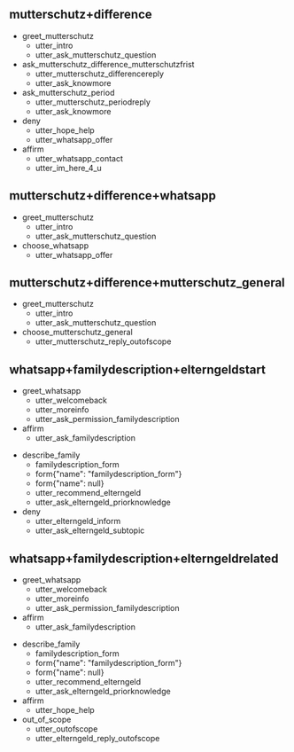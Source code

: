 ## mutterschutz+difference
<!-- TODO: greet mutterschutz as Platzhalter until get started custom action implemented -->
* greet_mutterschutz   
  - utter_intro
  - utter_ask_mutterschutz_question
* ask_mutterschutz_difference_mutterschutzfrist
  - utter_mutterschutz_differencereply
  - utter_ask_knowmore
* ask_mutterschutz_period
  - utter_mutterschutz_periodreply
  - utter_ask_knowmore
* deny
  - utter_hope_help
  - utter_whatsapp_offer
* affirm
  - utter_whatsapp_contact
  - utter_im_here_4_u

<!-- TODO: what if user wants to stay in FPO and not switch to WA -->

## mutterschutz+difference+whatsapp
* greet_mutterschutz   
  - utter_intro
  - utter_ask_mutterschutz_question
* choose_whatsapp
  - utter_whatsapp_offer

## mutterschutz+difference+mutterschutz_general
* greet_mutterschutz   
  - utter_intro
  - utter_ask_mutterschutz_question
* choose_mutterschutz_general
  - utter_mutterschutz_reply_outofscope

## whatsapp+familydescription+elterngeldstart
* greet_whatsapp
  - utter_welcomeback
  - utter_moreinfo
  - utter_ask_permission_familydescription
* affirm
  - utter_ask_familydescription
<!-- fill family form -->
* describe_family
  - familydescription_form
  - form{"name": "familydescription_form"}
  - form{"name": null}
  - utter_recommend_elterngeld
  - utter_ask_elterngeld_priorknowledge
* deny
  - utter_elterngeld_inform
  - utter_ask_elterngeld_subtopic

## whatsapp+familydescription+elterngeldrelated
* greet_whatsapp
  - utter_welcomeback
  - utter_moreinfo
  - utter_ask_permission_familydescription
* affirm
  - utter_ask_familydescription
<!-- fill family form -->
* describe_family
  - familydescription_form
  - form{"name": "familydescription_form"}
  - form{"name": null}
  - utter_recommend_elterngeld
  - utter_ask_elterngeld_priorknowledge
* affirm
  - utter_hope_help
* out_of_scope
  - utter_outofscope
  - utter_elterngeld_reply_outofscope


